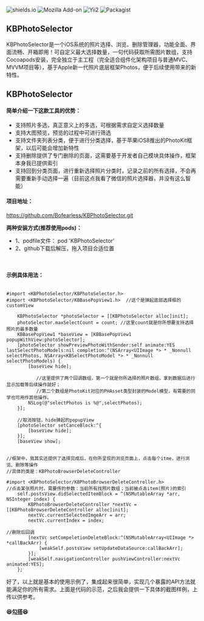 <br/>

![shields.io](https://img.shields.io/teamcity/codebetter/bt428.svg)  ![Mozilla Add-on](https://img.shields.io/amo/d/dustman.svg?style=flat-square)  ![Yii2](https://img.shields.io/badge/Powered_by-Photos_Framework-green.svg?style=flat)  ![Packagist](https://img.shields.io/packagist/l/doctrine/orm.svg?style=flat-square)


## KBPhotoSelector</br>
KBPhotoSelector是一个iOS系统的照片选择、浏览、删除管理器，功能全面、界面流畅、开箱即用！可自定义最大选择数量，一句代码获取所需图片数组，支持Cocoapods安装，完全独立于主工程（完全适合组件化架构项目与普通MVC、MVVM项目等），基于Apple新一代照片底层框架Photos，便于后续使用带来的新特性。

## KBPhotoSelector
#### 简单介绍一下这款工具的优势：

- 支持照片多选，真正意义上的多选，可根据需求自定义选择数量
- 支持大图预览，预览的过程中可进行筛选
- 支持文件夹列表分类，便于进行分类选择，基于苹果iOS8推出的PhotoKit框架，以后可能会增加新特性
- 支持删除提供了专门删除的页面，这需要基于开发者自己模块具体操作，框架本身我已提供索引
- 支持回到分类页面，进行重新选择照片分类时，记录之前的所有选择，不会再需要重新手动选择一遍（目前这点我看了微信的照片选择器，并没有这么智能）


#### 项目地址：
<https://github.com/Bofearless/KBPhotoSelector.git>


**两种安装方式(推荐使用pods)：**
- 1、podfile文件： pod 'KBPhotoSelector'
- 2、github下载后解压，拖入项目合适位置
<br/>

#### 示例具体用法：

``` 

#import <KBPhotoSelector/KBPhotoSelector.h>
#import <KBPhotoSelector/KBBasePopView1.h>  //这个是弹起底部选择框的customView

    KBPhotoSelector *photoSelector = [[KBPhotoSelector alloc]init];
    photoSelector.maxSelectCount = count; //这里count就是你所想要支持选择照片的最多数量
    KBBasePopView1 *baseView = [KBBasePopView1 popupWithView:photoSelector];
    [photoSelector showPreviewPhotoWithSender:self animate:YES lastSelectPhotoModels:nil completion:^(NSArray<UIImage *> * _Nonnull selectPhotos, NSArray<KBSelectPhotoModel *> * _Nonnull selectPhotoModels) {
        [baseView hide];

           //这里提供了两个回调数组，第一个就是你所选择的照片数组，拿到数据后进行显示加载等后续操作就好；
           //第二个数组是PhotoKit对应的PHAsset类型封装的Model模型，有需要的同学也可用作其他操作。
        NSLog(@"selectPhotos is %@",selectPhotos);
    }];

    //取消按钮，hide弹起的popupView
    [photoSelector setCanceBlock:^{
        [baseView hide];
    }];
    [baseView show];

```


```

//框架中，我其实还提供了选择完成后，在你所呈现的浏览页面上，点击每个itme，进行浏览、删除等操作
//具体的类是：KBPhotoBrowserDeleteController

#import <KBPhotoSelector/KBPhotoBrowserDeleteController.h>
//点击某张照片时，需要传的参数：当前所有找照片数组；当前被点击item(照片)的索引
    self.postsView.didSelectedItemBlock = ^(NSMutableArray *arr, NSInteger index) {
        KBPhotoBrowserDeleteController *nextVc = [[KBPhotoBrowserDeleteController alloc]init];
        nextVc.currentSelectedImgeArr = arr;
        nextVc.currentIndex = index;

//删除后回调
        [nextVc setCompeletionDeleteBlock:^(NSMutableArray<UIImage *> *callBackArr) {
            [weakSelf.postsView setUpdateDataSource:callBackArr];
        }];
        [weakSelf.navigationController pushViewController:nextVc animated:YES];
    };

```


好了，以上就是基本的使用示例了，集成起来很简单，实现几个暴露的API方法就能满足你的所有需求。上面是代码的示范，之后我会提供一下具体的截图样例，上传以供参考。


#### 😆[勾搭](blogbo.org)😆

